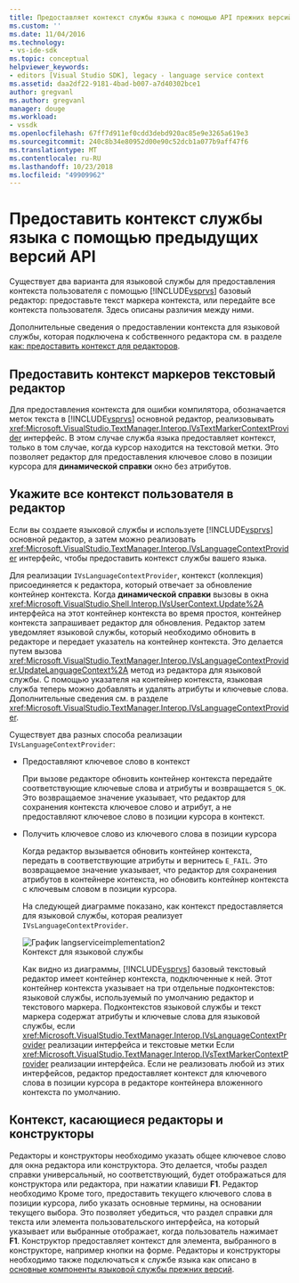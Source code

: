 ```yaml
---
title: Предоставляет контекст службы языка с помощью API прежних версий | Документация Майкрософт
ms.custom: ''
ms.date: 11/04/2016
ms.technology:
- vs-ide-sdk
ms.topic: conceptual
helpviewer_keywords:
- editors [Visual Studio SDK], legacy - language service context
ms.assetid: daa2df22-9181-4bad-b007-a7d40302bce1
author: gregvanl
ms.author: gregvanl
manager: douge
ms.workload:
- vssdk
ms.openlocfilehash: 67ff7d911ef0cdd3debd920ac85e9e3265a619e3
ms.sourcegitcommit: 240c8b34e80952d00e90c52dcb1a077b9aff47f6
ms.translationtype: MT
ms.contentlocale: ru-RU
ms.lasthandoff: 10/23/2018
ms.locfileid: "49909962"
---
```

# <a name="provide-a-language-service-context-by-using-the-legacy-api"></a>Предоставить контекст службы языка с помощью предыдущих версий API
Существует два варианта для языковой службы для предоставления контекста пользователя с помощью [!INCLUDE[vsprvs](../code-quality/includes/vsprvs_md.md)] базовый редактор: предоставьте текст маркера контекста, или передайте все контекста пользователя. Здесь описаны различия между ними.  
  
 Дополнительные сведения о предоставлении контекста для языковой службы, которая подключена к собственного редактора см. в разделе [как: предоставить контекст для редакторов](../extensibility/how-to-provide-context-for-editors.md).  
  
## <a name="provide-text-marker-context-to-the-editor"></a>Предоставить контекст маркеров текстовый редактор  
 Для предоставления контекста для ошибки компилятора, обозначается меток текста в [!INCLUDE[vsprvs](../code-quality/includes/vsprvs_md.md)] основной редактор, реализовывать <xref:Microsoft.VisualStudio.TextManager.Interop.IVsTextMarkerContextProvider> интерфейс. В этом случае служба языка предоставляет контекст, только в том случае, когда курсор находится на текстовой метки. Это позволяет редактор для предоставления ключевое слово в позиции курсора для **динамической справки** окно без атрибутов.  
  
## <a name="provide-all-user-context-to-the-editor"></a>Укажите все контекст пользователя в редактор  
 Если вы создаете языковой службы и используете [!INCLUDE[vsprvs](../code-quality/includes/vsprvs_md.md)] основной редактор, а затем можно реализовать <xref:Microsoft.VisualStudio.TextManager.Interop.IVsLanguageContextProvider> интерфейс, чтобы предоставить контекст службы вашего языка.  
  
 Для реализации `IVsLanguageContextProvider`, контекст (коллекция) присоединяется к редактора, который отвечает за обновление контейнер контекста. Когда **динамической справки** вызовы в окна <xref:Microsoft.VisualStudio.Shell.Interop.IVsUserContext.Update%2A> интерфейса на этот контейнер контекста во время простоя, контейнер контекста запрашивает редактор для обновления. Редактор затем уведомляет языковой службы, который необходимо обновить в редакторе и передает указатель на контейнер контекста. Это делается путем вызова <xref:Microsoft.VisualStudio.TextManager.Interop.IVsLanguageContextProvider.UpdateLanguageContext%2A> метод из редактора для языковой службы. С помощью указателя на контейнер контекста, языковая служба теперь можно добавлять и удалять атрибуты и ключевые слова. Дополнительные сведения см. в разделе <xref:Microsoft.VisualStudio.TextManager.Interop.IVsLanguageContextProvider>.  
  
 Существует два разных способа реализации `IVsLanguageContextProvider`:  
  
- Предоставляют ключевое слово в контекст  
  
   При вызове редакторе обновить контейнер контекста передайте соответствующие ключевые слова и атрибуты и возвращается `S_OK`. Это возвращаемое значение указывает, что редактор для сохранения контекста ключевое слово и атрибут, а не предоставляют ключевое слово в позиции курсора в контекст.  
  
- Получить ключевое слово из ключевого слова в позиции курсора  
  
   Когда редактор вызывается обновить контейнер контекста, передать в соответствующие атрибуты и вернитесь `E_FAIL`. Это возвращаемое значение указывает, что редактор для сохранения атрибутов в контейнере контекста, но обновить контейнер контекста с ключевым словом в позиции курсора.  
  
  На следующей диаграмме показано, как контекст предоставляется для языковой службы, которая реализует `IVsLanguageContextProvider`.  
  
  ![График langserviceimplementation2](../extensibility/media/vslanguageservice2.gif "vsLanguageService2")  
  Контекст для языковой службы  
  
  Как видно из диаграммы, [!INCLUDE[vsprvs](../code-quality/includes/vsprvs_md.md)] базовый текстовый редактор имеет контейнер контекста, подключенные к ней. Этот контейнер контекста указывает на три отдельные подконтекстов: языковой службы, используемый по умолчанию редактор и текстового маркера. Подконтекстов языковой службы и текст маркера содержат атрибуты и ключевые слова для языковой службы, если <xref:Microsoft.VisualStudio.TextManager.Interop.IVsLanguageContextProvider> реализации интерфейса и текстовые метки Если <xref:Microsoft.VisualStudio.TextManager.Interop.IVsTextMarkerContextProvider> реализации интерфейса. Если не реализовать любой из этих интерфейсов, редактор предоставляет контекст для ключевого слова в позиции курсора в редакторе контейнера вложенного контекста по умолчанию.  
  
## <a name="context-guidelines-for-editors-and-designers"></a>Контекст, касающиеся редакторы и конструкторы  
 Редакторы и конструкторы необходимо указать общее ключевое слово для окна редактора или конструктора. Это делается, чтобы раздел справки универсальный, но соответствующий, будет отображаться для конструктора или редактора, при нажатии клавиши **F1**. Редактор необходимо Кроме того, предоставить текущего ключевого слова в позиции курсора, либо указать основные термины, на основании текущего выбора. Это позволяет убедиться, что раздел справки для текста или элемента пользовательского интерфейса, на который указывает или выбранные отображает, когда пользователь нажимает **F1**. Конструктор предоставляет контекст для элемента, выбранного в конструкторе, например кнопки на форме. Редакторы и конструкторы необходимо также подключаться к службе языка как описано в [основные компоненты языковой службы прежних версий](../extensibility/internals/legacy-language-service-essentials.md).